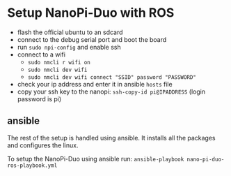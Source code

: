 # Setup NanoPi-Duo with ROS

- flash the official ubuntu to an sdcard
- connect to the debug serial port and boot the board
- run `sudo npi-config` and enable ssh
- connect to a wifi
    - `sudo nmcli r wifi on`
    - `sudo nmcli dev wifi`
    - `sudo nmcli dev wifi connect "SSID" password "PASSWORD"`
- check your ip address and enter it in ansible `hosts` file
- copy your ssh key to the nanopi: `ssh-copy-id pi@IPADDRESS` (login password is pi)

## ansible

The rest of the setup is handled using ansible. It installs all the packages and configures the linux.

To setup the NanoPi-Duo using ansible run:
`ansible-playbook nano-pi-duo-ros-playbook.yml`

